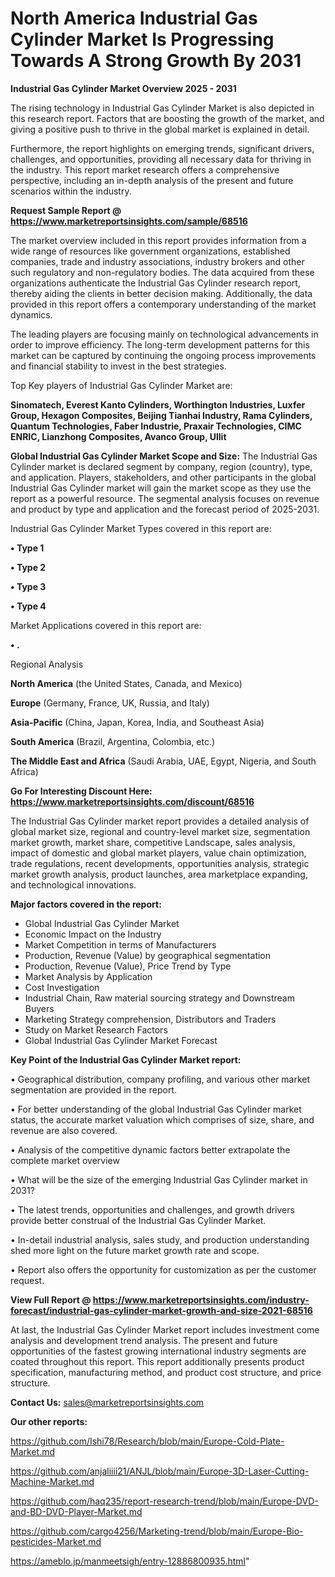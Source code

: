 # North America Industrial Gas Cylinder Market Is Progressing Towards A Strong Growth By 2031

<Strong> Industrial Gas Cylinder Market Overview 2025 - 2031</strong>

The rising technology in Industrial Gas Cylinder Market is also depicted in this research report. Factors that are boosting the growth of the market, and giving a positive push to thrive in the global market is explained in detail.

Furthermore, the report highlights on emerging trends, significant drivers, challenges, and opportunities, providing all necessary data for thriving in the industry. This report market research offers a comprehensive perspective, including an in-depth analysis of the present and future scenarios within the industry.

<strong>Request Sample Report @ <a href=https://www.marketreportsinsights.com/sample/68516>https://www.marketreportsinsights.com/sample/68516</a></strong>

The market overview included in this report provides information from a wide range of resources like government organizations, established companies, trade and industry associations, industry brokers and other such regulatory and non-regulatory bodies. The data acquired from these organizations authenticate the Industrial Gas Cylinder research report, thereby aiding the clients in better decision making. Additionally, the data provided in this report offers a contemporary understanding of the market dynamics.

The leading players are focusing mainly on technological advancements in order to improve efficiency. The long-term development patterns for this market can be captured by continuing the ongoing process improvements and financial stability to invest in the best strategies.

Top Key players of Industrial Gas Cylinder Market are:

<strong>Sinomatech, Everest Kanto Cylinders, Worthington Industries, Luxfer Group, Hexagon Composites, Beijing Tianhai Industry, Rama Cylinders, Quantum Technologies, Faber Industrie, Praxair Technologies, CIMC ENRIC, Lianzhong Composites, Avanco Group, Ullit</strong>

<strong><b>Global Industrial Gas Cylinder Market Scope and Size:</b></strong>
The Industrial Gas Cylinder market is declared segment by company, region (country), type, and application. Players, stakeholders, and other participants in the global Industrial Gas Cylinder market will gain the market scope as they use the report as a powerful resource. The segmental analysis focuses on revenue and product by type and application and the forecast period of 2025-2031.

Industrial Gas Cylinder Market Types covered in this report are:

<strong>• Type 1

• Type 2

• Type 3

• Type 4</strong>

Market Applications covered in this report are:

<strong>• .</strong> 

Regional Analysis

<strong>North America</strong> (the United States, Canada, and Mexico)

<strong>Europe</strong> (Germany, France, UK, Russia, and Italy)

<strong>Asia-Pacific</strong> (China, Japan, Korea, India, and Southeast Asia)

<strong>South America</strong> (Brazil, Argentina, Colombia, etc.)

<strong>The Middle East and Africa</strong> (Saudi Arabia, UAE, Egypt, Nigeria, and South Africa)

<strong>Go For Interesting Discount Here: <a href=https://www.marketreportsinsights.com/discount/68516>https://www.marketreportsinsights.com/discount/68516</a></strong>

The Industrial Gas Cylinder market report provides a detailed analysis of global market size, regional and country-level market size, segmentation market growth, market share, competitive Landscape, sales analysis, impact of domestic and global market players, value chain optimization, trade regulations, recent developments, opportunities analysis, strategic market growth analysis, product launches, area marketplace expanding, and technological innovations.

<strong><b>Major factors covered in the report:</b></strong>
<ul>
  <li>Global Industrial Gas Cylinder Market </li>
  <li>Economic Impact on the Industry</li>
  <li>Market Competition in terms of Manufacturers</li>
  <li>Production, Revenue (Value) by geographical segmentation</li>
  <li>Production, Revenue (Value), Price Trend by Type</li>
  <li>Market Analysis by Application</li>
  <li>Cost Investigation</li>
  <li>Industrial Chain, Raw material sourcing strategy and Downstream Buyers</li>
  <li>Marketing Strategy comprehension, Distributors and Traders</li>
  <li>Study on Market Research Factors</li>
  <li>Global Industrial Gas Cylinder Market Forecast</li>
</ul>

<strong><b>Key Point of the Industrial Gas Cylinder Market report:</b></strong>

• Geographical distribution, company profiling, and various other market segmentation are provided in the report.

• For better understanding of the global Industrial Gas Cylinder market status, the accurate market valuation which comprises of size, share, and revenue are also covered.

• Analysis of the competitive dynamic factors better extrapolate the complete market overview

• What will be the size of the emerging Industrial Gas Cylinder market in 2031?

• The latest trends, opportunities and challenges, and growth drivers provide better construal of the Industrial Gas Cylinder Market.

• In-detail industrial analysis, sales study, and production understanding shed more light on the future market growth rate and scope.

• Report also offers the opportunity for customization as per the customer request.

<strong><b>View Full Report @ <a href=https://www.marketreportsinsights.com/industry-forecast/industrial-gas-cylinder-market-growth-and-size-2021-68516>https://www.marketreportsinsights.com/industry-forecast/industrial-gas-cylinder-market-growth-and-size-2021-68516</a></b></strong>


At last, the Industrial Gas Cylinder Market report includes investment come analysis and development trend analysis. The present and future opportunities of the fastest growing international industry segments are coated throughout this report. This report additionally presents product specification, manufacturing method, and product cost structure, and price structure.

<strong>Contact Us:</strong>
sales@marketreportsinsights.com

<strong>Our other reports:</strong>

<a href=https://github.com/Ishi78/Research/blob/main/Europe-Cold-Plate-Market.md>https://github.com/Ishi78/Research/blob/main/Europe-Cold-Plate-Market.md</a>

<a href=https://github.com/anjaliiii21/ANJL/blob/main/Europe-3D-Laser-Cutting-Machine-Market.md>https://github.com/anjaliiii21/ANJL/blob/main/Europe-3D-Laser-Cutting-Machine-Market.md</a>

<a href=https://github.com/haq235/report-research-trend/blob/main/Europe-DVD-and-BD-DVD-Player-Market.md>https://github.com/haq235/report-research-trend/blob/main/Europe-DVD-and-BD-DVD-Player-Market.md</a>

<a href=https://github.com/cargo4256/Marketing-trend/blob/main/Europe-Bio-pesticides-Market.md>https://github.com/cargo4256/Marketing-trend/blob/main/Europe-Bio-pesticides-Market.md</a>

<a href=https://ameblo.jp/manmeetsigh/entry-12886800935.html>https://ameblo.jp/manmeetsigh/entry-12886800935.html</a>"
